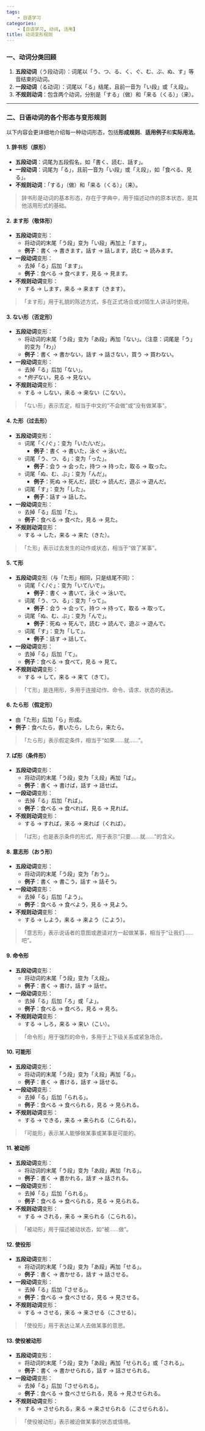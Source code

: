 ```yaml
---
tags:
    - 日语学习
categories:
    - [日语学习, 动词, 活用]
title: 动词变形规则
---
```


### 一、动词分类回顾

1. **五段动词**（う段动词）：词尾以「う、つ、る、く、ぐ、む、ぶ、ぬ、す」等音结束的动词。
2. **一段动词**（る动词）：词尾以「る」结尾，且前一音为「い段」或「え段」。
3. **不规则动词**：包含两个动词，分别是「する」（做）和「来る（くる）」（来）。

---

### 二、日语动词的各个形态与变形规则

以下内容会更详细地介绍每一种动词形态，包括**形成规则**、**适用例子**和**实际用法**。

#### 1. **辞书形（原形）**

-   **五段动词**：词尾为五段假名，如「書く、読む、話す」。
-   **一段动词**：词尾为「る」，且前一音为「い段」或「え段」，如「食べる、見る」。
-   **不规则动词**：「する」（做）和「来る（くる）」（来）。

> 辞书形是动词的基本形态，存在于字典中，用于描述动作的原本状态，是其他活用形式的基础。

#### 2. **ます形（敬体形）**

-   **五段动词**变形：
    -   将动词的末尾「う段」变为「い段」再加上「ます」。
    -   **例子**：書く → 書きます，話す → 話します，読む → 読みます。
-   **一段动词**变形：
    -   去掉「る」后加「ます」。
    -   **例子**：食べる → 食べます，見る → 見ます。
-   **不规则动词**变形：
    -   する → します，来る → 来ます（きます）。

> 「ます形」用于礼貌的陈述方式，多在正式场合或对陌生人讲话时使用。

#### 3. **ない形（否定形）**

-   **五段动词**变形：
    -   将动词的末尾「う段」变为「あ段」再加「ない」。（注意：词尾是「う」的变为「わ」）
    -   **例子**：書く → 書かない，話す → 話さない，買う → 買わない。
-   **一段动词**变形：
    -   去掉「る」后加「ない」。
    -   \**例子*ない，見る → 見ない。
-   **不规则动词**变形：
    -   する → しない，来る → 来ない（こない）。

> 「ない形」表示否定，相当于中文的“不会做”或“没有做某事”。

#### 4. **た形（过去形）**

-   **五段动词**变形：
    -   词尾「く/ぐ」：变为「いた/いだ」。
        -   **例子**：書く → 書いた，泳ぐ → 泳いだ。
    -   词尾「う、つ、る」：变为「った」。
        -   **例子**：会う → 会った，持つ → 持った，取る → 取った。
    -   词尾「ぬ、む、ぶ」：变为「んだ」。
        -   **例子**：死ぬ → 死んだ，読む → 読んだ，遊ぶ → 遊んだ。
    -   词尾「す」：变为「した」。
        -   **例子**：話す → 話した。
-   **一段动词**变形：
    -   去掉「る」后加「た」。
    -   **例子**：食べる → 食べた，見る → 見た。
-   **不规则动词**变形：
    -   する → した，来る → 来た（きた）。

> 「た形」表示过去发生的动作或状态，相当于“做了某事”。

#### 5. **て形**

-   **五段动词**变形（与「た形」相同，只是结尾不同）：
    -   词尾「く/ぐ」：变为「いて/いで」。
        -   **例子**：書く → 書いて，泳ぐ → 泳いで。
    -   词尾「う、つ、る」：变为「って」。
        -   **例子**：会う → 会って，持つ → 持って，取る → 取って。
    -   词尾「ぬ、む、ぶ」：变为「んで」。
        -   **例子**：死ぬ → 死んで，読む → 読んで，遊ぶ → 遊んで。
    -   词尾「す」：变为「して」。
        -   **例子**：話す → 話して。
-   **一段动词**变形：
    -   去掉「る」后加「て」。
    -   **例子**：食べる → 食べて，見る → 見て。
-   **不规则动词**变形：
    -   する → して，来る → 来て（きて）。

> 「て形」是连用形，多用于连接动作、命令、请求、状态的表达。

#### 6. **たら形（假定形）**

-   由「た形」后加「ら」形成。
-   **例子**：食べたら，書いたら，したら，来たら。

> 「たら形」表示假定条件，相当于“如果……就……”。

#### 7. **ば形（条件形）**

-   **五段动词**变形：
    -   将动词的末尾「う段」变为「え段」再加「ば」。
    -   **例子**：書く → 書けば，話す → 話せば。
-   **一段动词**变形：
    -   去掉「る」后加「れば」。
    -   **例子**：食べる → 食べれば，見る → 見れば。
-   **不规则动词**变形：
    -   する → すれば，来る → 来れば（くれば）。

> 「ば形」也是表示条件的形式，用于表示“只要……就……”的含义。

#### 8. **意志形（おう形）**

-   **五段动词**变形：
    -   将动词的末尾「う段」变为「おう」。
    -   **例子**：書く → 書こう，話す → 話そう。
-   **一段动词**变形：
    -   去掉「る」后加「よう」。
    -   **例子**：食べる → 食べよう，見る → 見よう。
-   **不规则动词**变形：
    -   する → しよう，来る → 来よう（こよう）。

> 「意志形」表示说话者的意图或邀请对方一起做某事，相当于“让我们……吧”。

#### 9. **命令形**

-   **五段动词**变形：
    -   将动词的末尾「う段」变为「え段」。
    -   **例子**：書く → 書け，話す → 話せ。
-   **一段动词**变形：
    -   去掉「る」后加「ろ」或「よ」。
    -   **例子**：食べる → 食べろ，見る → 見ろ。
-   **不规则动词**变形：
    -   する → しろ，来る → 来い（こい）。

> 「命令形」用于强烈的命令，多用于上下级关系或紧急场合。

#### 10. **可能形**

-   **五段动词**变形：
    -   将动词的末尾「う段」变为「え段」再加「る」。
    -   **例子**：書く → 書ける，話す → 話せる。
-   **一段动词**变形：
    -   去掉「る」后加「られる」。
    -   **例子**：食べる → 食べられる，見る → 見られる。
-   **不规则动词**变形：
    -   する → できる，来る → 来られる（こられる）。

> 「可能形」表示某人能够做某事或某事是可能的。

#### 11. **被动形**

-   **五段动词**变形：
    -   将动词的末尾「う段」变为「あ段」再加「れる」。
    -   **例子**：書く → 書かれる，話す → 話される。
-   **一段动词**变形：
    -   去掉「る」后加「られる」。
    -   **例子**：食べる → 食べられる，見る → 見られる。
-   **不规则动词**变形：
    -   する → される，来る → 来られる（こられる）。

> 「被动形」用于描述被动状态，如“被……做”。

#### 12. **使役形**

-   **五段动词**变形：
    -   将动词的末尾「う段」变为「あ段」再加「せる」。
    -   **例子**：書く → 書かせる，話す → 話させる。
-   **一段动词**变形：
    -   去掉「る」后加「させる」。
    -   **例子**：食べる → 食べさせる，見る → 見させる。
-   **不规则动词**变形：
    -   する → させる，来る → 来させる（こさせる）。

> 「使役形」用于表达让某人去做某事的意思。

#### 13. **使役被动形**

-   **五段动词**变形：
    -   将动词的末尾「う段」变为「あ段」再加「せられる」或「される」。
    -   **例子**：書く → 書かせられる，話す → 話させられる。
-   **一段动词**变形：
    -   去掉「る」后加「させられる」。
    -   **例子**：食べる → 食べさせられる，見る → 見させられる。
-   **不规则动词**变形：
    -   する → させられる，来る → 来させられる（こさせられる）。

> 「使役被动形」表示被迫做某事的状态或情境。
